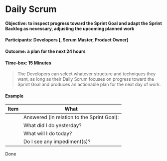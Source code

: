 # Daily Scrum
#### Objective: to inspect progress toward the Sprint Goal and adapt the Sprint Backlog as necessary, adjusting the upcoming planned work
#### Participants: Developers [, Scrum Master, Product Owner]
#### Outcome: a plan for the next 24 hours
#### Time-box: 15 Minutes

>The Developers can select whatever structure and techniques they want, as long as their Daily Scrum focuses on progress toward the Sprint Goal and produces an actionable plan for the next day of work.

#### Example

| Item | What |
|--|--|
| | Answered (in relation to the Sprint Goal): |  
| | What did I do yesterday? |
| | What will I do today? |
| | Do I see any impediment(s)? ||
Done

